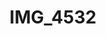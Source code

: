 ---
pid: '179'
layout: photos
title: IMG_4532
filename: IMG_4532.jpg
caption: 
permalink: "/photos/179.html"
---